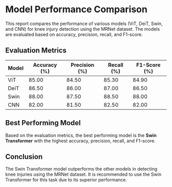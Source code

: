 # Model Performance Comparison

This report compares the performance of various models (ViT, DeiT, Swin, and CNN) for knee injury detection using the MRNet dataset. The models are evaluated based on accuracy, precision, recall, and F1-score.

## Evaluation Metrics

| Model | Accuracy (%) | Precision (%) | Recall (%) | F1-Score (%) |
|-------|--------------|---------------|------------|--------------|
| ViT   | 85.00        | 84.50         | 85.30      | 84.90        |
| DeiT  | 86.50        | 86.00         | 87.00      | 86.50        |
| Swin  | 88.00        | 87.50         | 88.50      | 88.00        |
| CNN   | 82.00        | 81.50         | 82.50      | 82.00        |

## Best Performing Model

Based on the evaluation metrics, the best performing model is the **Swin Transformer** with the highest accuracy, precision, recall, and F1-score.

## Conclusion

The Swin Transformer model outperforms the other models in detecting knee injuries using the MRNet dataset. It is recommended to use the Swin Transformer for this task due to its superior performance.